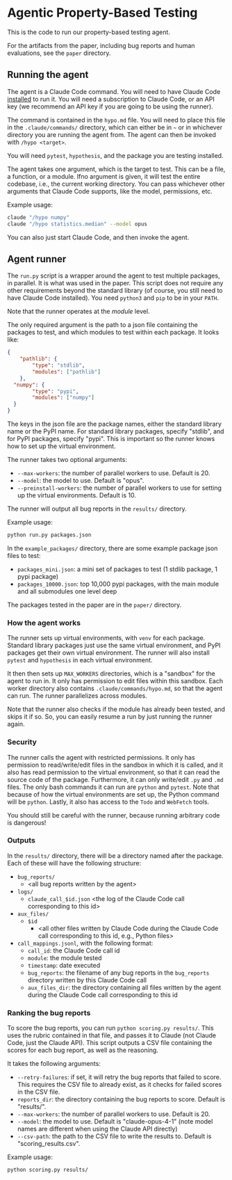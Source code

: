 # Agentic Property-Based Testing

This is the code to run our property-based testing agent.

For the artifacts from the paper, including bug reports and human evaluations, see the `paper` directory.

## Running the agent

The agent is a Claude Code command. You will need to have Claude Code [installed](https://docs.anthropic.com/en/docs/claude-code/install-claude-code) to run it. You will need a subscription to Claude Code, or an API key (we recommend an API key if you are going to be using the runner).

The command is contained in the `hypo.md` file. You will need to place this file in the `.claude/commands/` directory, which can either be in `~` or in whichever directory you are running the agent from. The agent can then be invoked with `/hypo <target>`.

You will need `pytest`, `hypothesis`, and the package you are testing installed.

The agent takes one argument, which is the target to test. This can be a file, a function, or a module. Ifno argument is given, it will test the entire codebase, i.e., the current working directory. You can pass whichever other arguments that Claude Code supports, like the model, permissions, etc.

Example usage:

```bash
claude "/hypo numpy"
claude "/hypo statistics.median" --model opus
```

You can also just start Claude Code, and then invoke the agent.

## Agent runner

The `run.py` script is a wrapper around the agent to test multiple packages, in parallel. It is what was used in the paper. This script does not require any other requirements beyond the standard library (of course, you still need to have Claude Code installed). You need `python3` and `pip` to be in your `PATH`.

Note that the runner operates at the *module* level.

The only required argument is the path to a json file containing the packages to test, and which modules to test within each package. It looks like:

```json
{
    "pathlib": {
        "type": "stdlib",
        "modules": ["pathlib"]
    },
  "numpy": {
        "type": "pypi",
        "modules": ["numpy"]
  }
}
```

The keys in the json file are the package names, either the standard library name or the PyPI name. For standard library packages, specify "stdlib", and for PyPI packages, specify "pypi". This is important so the runner knows how to set up the virtual environment.

The runner takes two optional arguments:
- `--max-workers`: the number of parallel workers to use. Default is 20.
- `--model`: the model to use. Default is "opus".
- `--preinstall-workers`: the number of parallel workers to use for setting up the virtual environments. Default is 10.

The runner will output all bug reports in the `results/` directory.

Example usage:

```bash
python run.py packages.json
```

In the `example_packages/` directory, there are some example package json files to test:
- `packages_mini.json`: a mini set of packages to test (1 stdlib package, 1 pypi package)
- `packages_10000.json`: top 10,000 pypi packages, with the main module and all submodules one level deep

The packages tested in the paper are in the `paper/` directory.

### How the agent works

The runner sets up virtual environments, with `venv` for each package. Standard library packages just use the same virtual environment, and PyPI packages get their own virtual environment. The runner will also install `pytest` and `hypothesis` in each virtual environment.

It then then sets up `MAX_WORKERS` directories, which is a "sandbox" for the agent to run in. It only has permission to edit files within this sandbox. Each worker directory also contains `.claude/commands/hypo.md`, so that the agent can run. The runner parallelizes across modules.

Note that the runner also checks if the module has already been tested, and skips it if so. So, you can easily resume a run by just running the runner again.

### Security

The runner calls the agent with restricted permissions. It only has permission to read/write/edit files in the sandbox in which it is called, and it also has read permission to the virtual environment, so that it can read the source code of the package. Furthermore, it can only write/edit `.py` and `.md` files. The only bash commands it can run are `python` and `pytest`. Note that because of how the virtual environments are set up, the Python command will be `python`. Lastly, it also has access to the `Todo` and `WebFetch` tools.

You should still be careful with the runner, because running arbitrary code is dangerous!

### Outputs

In the `results/` directory, there will be a directory named after the package. Each of these will have the following structure:
- `bug_reports/`
    - \<all bug reports written by the agent>
- `logs/`
    - `claude_call_$id.json` \<the log of the Claude Code call corresponding to this id>
- `aux_files/`
    - `$id`
        - \<all other files written by Claude Code during the Claude Code call corresponding to this id, e.g., Python files>
- `call_mappings.jsonl`, with the following format:
    - `call_id`: the Claude Code call id
    - `module`: the module tested
    - `timestamp`: date executed
    - `bug_reports`: the filename of any bug reports in the `bug_reports` directory written by this Claude Code call
    - `aux_files_dir`: the directory containing all files written by the agent during the Claude Code call corresponding to this id

### Ranking the bug reports

To score the bug reports, you can run `python scoring.py results/`. This uses the rubric contained in that file, and passes it to Claude (not Claude Code, just the Claude API). This script outputs a CSV file containing the scores for each bug report, as well as the reasoning.

It takes the following arguments:
- `--retry-failures`: if set, it will retry the bug reports that failed to score. This requires the CSV file to already exist, as it checks for failed scores in the CSV file.
- `reports_dir`: the directory containing the bug reports to score. Default is "results/".
- `--max-workers`: the number of parallel workers to use. Default is 20.
- `--model`: the model to use. Default is "claude-opus-4-1" (note model names are different when using the Claude API directly)
- `--csv-path`: the path to the CSV file to write the results to. Default is "scoring_results.csv".

Example usage:

```bash
python scoring.py results/
```
